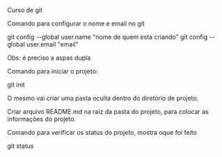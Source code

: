 Curso de git

Comando para configurar o nome e email no git

git config --global user.name "nome de quem esta criando"
git config --global user.email  "email"

Obs: é preciso a aspas dupla 

Comando para iniciar o projeto:

git init

O mesmo vai criar uma pasta oculta dentro do diretório de projeto.

Criar arquivo README.md na raiz da pasta do projeto, para colocar as informações do projeto.

Comando para verificar os status do projeto, mostra oque foi feito

git status




